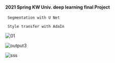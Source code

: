 #### 2021 Spring KW Univ. deep learning final Project 

     Segmentation with U Net 
     
     Style transfer with AdaIn


![01](https://user-images.githubusercontent.com/59076451/125172536-46714e80-e1f5-11eb-8a67-adf9601f0a5f.jpg)

![output3](https://user-images.githubusercontent.com/59076451/125172539-4709e500-e1f5-11eb-8b58-ce8adaa6b12b.png)

![sss](https://user-images.githubusercontent.com/59076451/125172533-45402180-e1f5-11eb-8bd3-feb1c750ebce.PNG)

